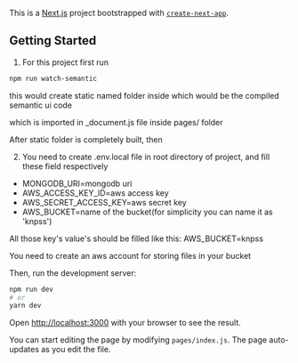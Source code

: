 This is a [Next.js](https://nextjs.org/) project bootstrapped with [`create-next-app`](https://github.com/vercel/next.js/tree/canary/packages/create-next-app).

## Getting Started

1. For this project first run 

```bash
npm run watch-semantic
```

this would create static named folder inside which would be the compiled semantic ui code

which is imported in _document.js file inside pages/ folder

After static folder is completely built, then

2. You need to create .env.local file in root directory of project, and fill these field respectively

- MONGODB_URI=mongodb uri 
- AWS_ACCESS_KEY_ID=aws access key
- AWS_SECRET_ACCESS_KEY=aws secret key
- AWS_BUCKET=name of the bucket(for simplicity you can name it as 'knpss')

All those key's value's should be filled like this:
AWS_BUCKET=knpss

You need to create an aws account for storing files in your bucket

Then, run the development server:

```bash
npm run dev
# or
yarn dev
```

Open [http://localhost:3000](http://localhost:3000) with your browser to see the result.

You can start editing the page by modifying `pages/index.js`. The page auto-updates as you edit the file.

